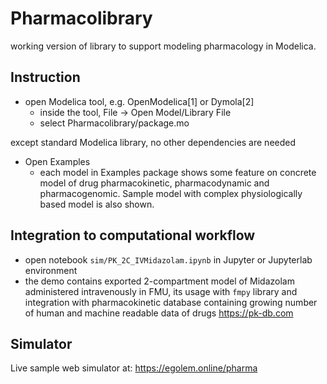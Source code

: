 # Pharmacolibrary

working version of library to support modeling pharmacology in Modelica.

## Instruction

  * open Modelica tool, e.g. OpenModelica[1] or Dymola[2] 
    * inside the tool, File -> Open Model/Library File
    * select Pharmacolibrary/package.mo

except standard Modelica library, no other dependencies are needed
  * Open Examples 
    * each model in Examples package shows some feature on concrete model of drug pharmacokinetic, pharmacodynamic and pharmacogenomic. Sample model with complex physiologically based model is also shown.

## Integration to computational workflow
  * open notebook `sim/PK_2C_IVMidazolam.ipynb` in Jupyter or Jupyterlab environment
  * the demo contains exported 2-compartment model of Midazolam administered intravenously in FMU, its usage with `fmpy` library and integration with pharmacokinetic database containing growing number of human and machine readable data of drugs https://pk-db.com

## Simulator
Live sample web simulator at: https://egolem.online/pharma


